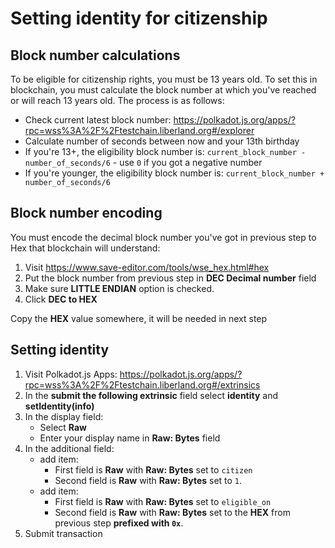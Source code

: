 # Setting identity for citizenship

## Block number calculations

To be eligible for citizenship rights, you must be 13 years old. To set this in blockchain, you must calculate the block number at which you've reached or will reach 13 years old. The process is as follows:

* Check current latest block number: https://polkadot.js.org/apps/?rpc=wss%3A%2F%2Ftestchain.liberland.org#/explorer
* Calculate number of seconds between now and your 13th birthday
* If you're 13+, the eligibility block number is: `current_block_number - number_of_seconds/6` - use `0` if you got a negative number
* If you're younger, the eligibility block number is: `current_block_number + number_of_seconds/6`

## Block number encoding

You must encode the decimal block number you've got in previous step to Hex that blockchain will understand:

1. Visit https://www.save-editor.com/tools/wse_hex.html#hex
2. Put the block number from previous step in **DEC Decimal number** field
3. Make sure **LITTLE ENDIAN** option is checked.
4. Click **DEC to HEX**

Copy the **HEX** value somewhere, it will be needed in next step

## Setting identity

1. Visit Polkadot.js Apps: https://polkadot.js.org/apps/?rpc=wss%3A%2F%2Ftestchain.liberland.org#/extrinsics
2. In the **submit the following extrinsic** field select **identity** and **setIdentity(info)**
3. In the display field:
    * Select **Raw**
    * Enter your display name in **Raw: Bytes** field
4. In the additional field:
    * add item:
        * First field is **Raw** with **Raw: Bytes** set to `citizen`
        * Second field is **Raw** with **Raw: Bytes** set to `1`.
    * add item:
        * First field is **Raw** with **Raw: Bytes** set to `eligible_on`
        * Second field is **Raw** with **Raw: Bytes** set to the **HEX** from previous step **prefixed with `0x`**.
5. Submit transaction
